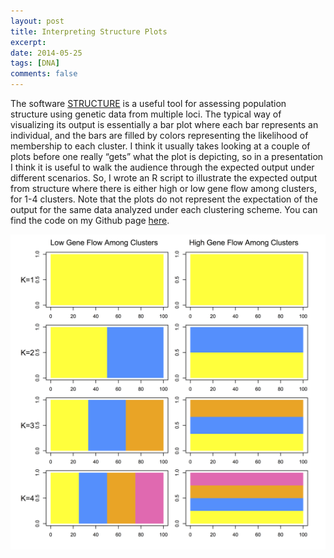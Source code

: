 ```yaml
---
layout: post
title: Interpreting Structure Plots
excerpt: 
date: 2014-05-25
tags: [DNA]
comments: false
---
```

The software [STRUCTURE](http://pritchardlab.stanford.edu/structure.html) is a useful tool for assessing population structure using genetic data from multiple loci. The typical way of visualizing its output is essentially a bar plot where each bar represents an individual, and the bars are filled by colors representing the likelihood of membership to each cluster. I think it usually takes looking at a couple of plots before one really “gets” what the plot is depicting, so in a presentation I think it is useful to walk the audience through the expected output under different scenarios. So, I wrote an R script to illustrate the expected output from structure where there is either high or low gene flow among clusters, for 1-4 clusters. Note that the plots do not represent the expectation of the output for the same data analyzed under each clustering scheme. You can find the code on my Github page [here](https://gist.github.com/jimmyodonnell/2976fcd130f20baeea36).

![structure plots](/images/sample_structure_plots1.png)

